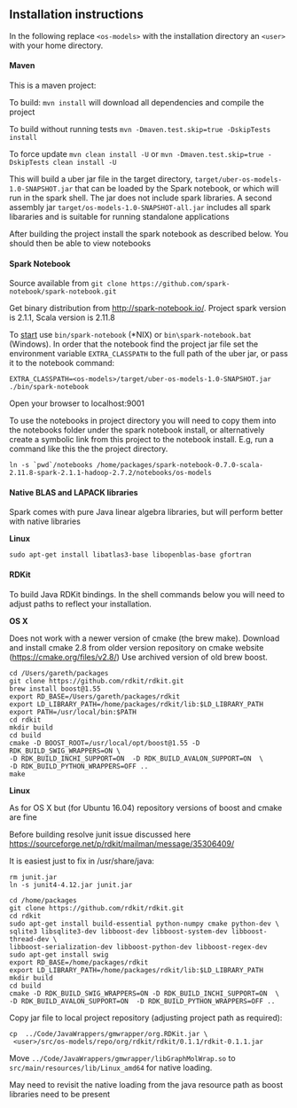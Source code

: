 ## Installation instructions

In the following replace `<os-models>` with the installation directory an `<user>` with your home directory.

#### Maven

This is a maven project:

To build: `mvn install` will download all dependencies and compile the project

To build without running tests `mvn -Dmaven.test.skip=true -DskipTests install`

To force update `mvn clean install -U` or `mvn -Dmaven.test.skip=true -DskipTests clean install -U`

This will build a uber jar file in the target directory, `target/uber-os-models-1.0-SNAPSHOT.jar` that can be loaded by the Spark notebook, or which will run in the spark shell.  The jar does not include spark libraries.  A second assembly jar `target/os-models-1.0-SNAPSHOT-all.jar` includes all spark libararies and is suitable for running standalone applications

After building the project install the spark notebook as described below. You should then be able to view notebooks

#### Spark Notebook

Source available from `git clone https://github.com/spark-notebook/spark-notebook.git`

Get binary distribution from http://spark-notebook.io/.  Project spark version is 2.1.1, Scala version is 2.11.8

To [start](https://github.com/spark-notebook/spark-notebook/blob/master/docs/quick_start.md) use `bin/spark-notebook` (*NIX) or `bin\spark-notebook.bat` (Windows).  In order that the notebook find the project jar file set the environment variable `EXTRA_CLASSPATH` to the full path of the uber jar, or pass it to the notebook command:
```
EXTRA_CLASSPATH=<os-models>/target/uber-os-models-1.0-SNAPSHOT.jar ./bin/spark-notebook
```
Open your browser to localhost:9001

To use the notebooks in project directory you will need to copy them into the notebooks folder under the spark notebook install, or alternatively create a symbolic link from this project to the notebook install. E.g, run a command like this the the project directory.

```
ln -s `pwd`/notebooks /home/packages/spark-notebook-0.7.0-scala-2.11.8-spark-2.1.1-hadoop-2.7.2/notebooks/os-models
```

#### Native BLAS and LAPACK libraries

Spark comes with pure Java linear algebra libraries, but will perform better with native libraries

**Linux**

`sudo apt-get install libatlas3-base libopenblas-base gfortran`

#### RDKit

To build Java RDKit bindings.  In the shell commands below you will
need to adjust paths to reflect your installation.

**OS X**

Does not work with a newer version of cmake (the brew make).  Download
and install cmake 2.8 from older version repository on cmake website (https://cmake.org/files/v2.8/)
Use archived version of old brew boost.

```
cd /Users/gareth/packages
git clone https://github.com/rdkit/rdkit.git
brew install boost@1.55
export RD_BASE=/Users/gareth/packages/rdkit
export LD_LIBRARY_PATH=/home/packages/rdkit/lib:$LD_LIBRARY_PATH
export PATH=/usr/local/bin:$PATH
cd rdkit
mkdir build
cd build
cmake -D BOOST_ROOT=/usr/local/opt/boost@1.55 -D RDK_BUILD_SWIG_WRAPPERS=ON \
-D RDK_BUILD_INCHI_SUPPORT=ON  -D RDK_BUILD_AVALON_SUPPORT=ON  \
-D RDK_BUILD_PYTHON_WRAPPERS=OFF ..
make
```

**Linux**

As for OS X but (for Ubuntu 16.04) repository versions of boost and cmake are fine

Before building resolve junit issue discussed here
https://sourceforge.net/p/rdkit/mailman/message/35306409/

It is easiest just to fix in /usr/share/java:
```
rm junit.jar
ln -s junit4-4.12.jar junit.jar
```

```
cd /home/packages
git clone https://github.com/rdkit/rdkit.git
cd rdkit
sudo apt-get install build-essential python-numpy cmake python-dev \
sqlite3 libsqlite3-dev libboost-dev libboost-system-dev libboost-thread-dev \
libboost-serialization-dev libboost-python-dev libboost-regex-dev
sudo apt-get install swig
export RD_BASE=/home/packages/rdkit
export LD_LIBRARY_PATH=/home/packages/rdkit/lib:$LD_LIBRARY_PATH
mkdir build
cd build
cmake -D RDK_BUILD_SWIG_WRAPPERS=ON -D RDK_BUILD_INCHI_SUPPORT=ON  \
-D RDK_BUILD_AVALON_SUPPORT=ON  -D RDK_BUILD_PYTHON_WRAPPERS=OFF ..
```

Copy jar file to local project repository (adjusting project path as required):

```
cp  ../Code/JavaWrappers/gmwrapper/org.RDKit.jar \
 <user>/src/os-models/repo/org/rdkit/rdkit/0.1.1/rdkit-0.1.1.jar
```

Move `../Code/JavaWrappers/gmwrapper/libGraphMolWrap.so` to `src/main/resources/lib/Linux_amd64`
for native loading.

May need to revisit the native loading from the java resource path as boost libraries
need to be present
